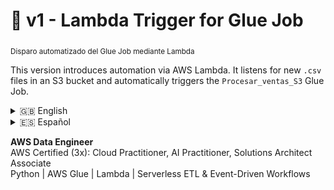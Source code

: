 # 🔄 v1 - Lambda Trigger for Glue Job  
<sub>Disparo automatizado del Glue Job mediante Lambda</sub>

This version introduces automation via AWS Lambda. It listens for new `.csv` files in an S3 bucket and automatically triggers the `Procesar_ventas_S3` Glue Job.

<details>
  <summary>🇬🇧 English</summary>

## 🚀 Architecture

```
📁 S3 (PUT .csv in /raw/)
       ▼
🧠 Lambda (Python 3.12)
       ▼
🧩 Glue Job: Procesar_ventas_S3
```

## ⚙️ Tech Specs

- **Language:** Python 3.12
- **Trigger:** S3 Event — `PUT` on `/raw/`
- **Glue Job:** `Procesar_ventas_S3`
- **IAM Policy:** allows `glue:StartJobRun` for the job ARN
- **Log Tracking:** CloudWatch (print-based)

## 🧪 Test it

1. Upload a file to S3: `raw/ventas_junio.csv`
2. Lambda function auto-triggers
3. Logs confirm detection and Glue Job start

## 📸 Execution Evidence

<details>
  <summary>Click to expand screenshot</summary>

![Glue Lambda Log](./assets/glue-lambda-success.png)

Logs confirm successful file detection, job launch, and runtime tracking (request ID, duration, memory).

</details>

## 🧠 Notes

- This is a minimal MVP focused on event-based automation
- See [`v0-manual`](../v0-manual/) for the manual version
- Next step: orchestrated DAG in [`v2-airflow`](../v2-airflow/)

</details>

<details>
  <summary>🇪🇸 Español</summary>

## 🚀 Arquitectura

```
📁 S3 (PUT .csv en /raw/)
       ▼
🧠 Lambda (Python 3.12)
       ▼
🧩 Glue Job: Procesar_ventas_S3
```

## ⚙️ Detalles técnicos

- **Lenguaje:** Python 3.12
- **Disparador:** Evento S3 (archivo subido a `/raw/`)
- **Glue Job:** `Procesar_ventas_S3`
- **Permisos IAM:** acceso a `glue:StartJobRun` sobre el ARN del job
- **Logs:** enviados a CloudWatch (print)

## 🧪 Cómo probarlo

1. Subí un archivo al bucket S3: `raw/ventas_junio.csv`
2. Lambda se dispara automáticamente
3. Logs confirman detección y ejecución del Glue Job

## 📸 Evidencia de ejecución

<details>
  <summary>Ver imagen de ejecución</summary>

![Ejecución Lambda](./assets/glue-lambda-success.png)

La captura muestra detección del archivo, inicio del Glue Job y datos como duración, memoria y request ID.

</details>

## 🧠 Notas

- Esta es una versión MVP enfocada en automatización por eventos
- Ver [`v0-manual`](../v0-manual/) para el enfoque manual
- Próximo paso: orquestación declarativa en [`v2-airflow`](../v2-airflow/)

</details>

**AWS Data Engineer**  
AWS Certified (3x): Cloud Practitioner, AI Practitioner, Solutions Architect Associate  
Python | AWS Glue | Lambda | Serverless ETL & Event-Driven Workflows